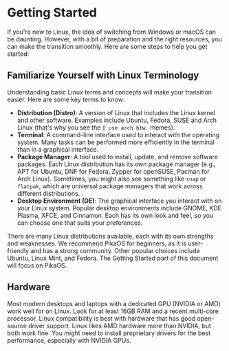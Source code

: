 # Getting Started

If you're new to Linux, the idea of switching from Windows or macOS can be daunting. However, with a bit of preparation and the right resources, you can make the transition smoothly. Here are some steps to help you get started:

## Familiarize Yourself with Linux Terminology
Understanding basic Linux terms and concepts will make your transition easier. Here are some key terms to know:

- **Distribution (Distro)**: A version of Linux that includes the Linux kernel and other software. Examples include Ubuntu, Fedora, SUSE and Arch Linux (that's why you see the `I use arch btw.` memes).
- **Terminal**: A command-line interface used to interact with the operating system. Many tasks can be performed more efficiently in the terminal than in a graphical interface.
- **Package Manager**: A tool used to install, update, and remove software packages. Each Linux distribution has its own package manager (e.g., APT for Ubuntu, DNF for Fedora, Zypper for openSUSE, Pacman for Arch Linux). Sometimes, you might also see something like `snap` or `flatpak`, which are universal package managers that work across different distributions. 
- **Desktop Environment (DE)**: The graphical interface you interact with on your Linux system. Popular desktop environments include GNOME, KDE Plasma, XFCE, and Cinnamon. Each has its own look and feel, so you can choose one that suits your preferences.

There are many Linux distributions available, each with its own strengths and weaknesses. We recommend PikaOS for beginners, as it is user-friendly and has a strong community. Other popular choices include Ubuntu, Linux Mint, and Fedora. The Getting Started part of this document will focus on PikaOS.

## Hardware

Most modern desktops and laptops with a dedicated GPU (NVIDIA or AMD) work well for on Linux. Look for at least 16GB RAM and a recent multi-core processor. Linux compatibility is best with hardware that has good open-source driver support. Linux likes AMD hardware more than NVIDIA, but both work fine. You might need to install proprietary drivers for the best performance, especially with NVIDIA GPUs.